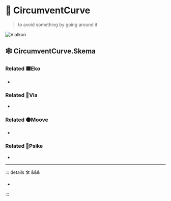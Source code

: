 # 🔻 <via>CircumventCurve</via>
>
> to avoid something by going around it

![ViaIkon](/BetaIkon/Via_Ikon.png)

## 🕸 CircumventCurve.Skema

### Related 🟩<ekos>Eko</ekos>

-

### Related 🔻<via>Via</via>

-

### Related 🟠<mooves>Moove</mooves>

-

### Related 💜<psike>Psike</psike>

-

---

<!-- =================================================== -->
<!-- =================================================== -->
<!-- =================================================== -->
<!-- =================================================== -->
<!-- =================================================== -->
::: details 🛠 <dev>&&&</dev>

-

:::
